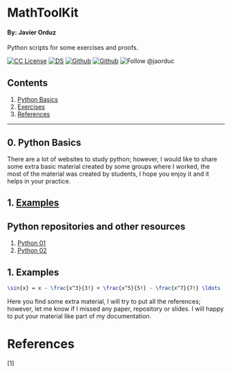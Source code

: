 # MathToolKit
#### By: Javier Orduz

Python scripts for some exercises and proofs. 

[license-badge]: https://img.shields.io/badge/License-CC-orange
[license]: https://creativecommons.org/licenses/by-nc-sa/3.0/deed.en

[![CC License][license-badge]][license
]  [![DS](https://img.shields.io/badge/downloads-DS-green)](https://github.com/Earlham-College/DS_Fall_2022)  [![Github](https://img.shields.io/badge/jaorduz-repos-blue)](https://github.com/jaorduz/) [![Github](https://img.shields.io/badge/jaorduc-repos-green)](https://github.com/jaorduc/)
 ![Follow @jaorduc](https://img.shields.io/twitter/follow/jaorduc?label=follow&logo=twitter&logoColor=lkj&style=plastic)



## Contents
1. [Python Basics](#pythoBas01)
1. [Exercises](#exa01)
1. [References](#references)

----------------




## 0. Python Basics <a name = pythoBas01></a>

There are a lot of websites to study python; however, I would like to share some extra basic material created by some groups where I worked, the most of the material was created by students, I hope you enjoy it and it helps in your practice.


## 1. [Examples](#exa01)




## Python repositories and other resources

1. [Python 01](https://www.learnpython.org/)
1. [Python 02](https://github.com/UNAM-FESAc)


## 1. Examples <a name = electric01></a>




```LaTeX
\sin{x} = x - \frac{x^3}{3!} + \frac{x^5}{5!} - \frac{x^7}{7!} \ldots
```



Here you find some extra material, I will try to put all the references; however, let me know if I missed any paper, repository or slides.
I will happy to put your material like part of my documentation.




# References <a name="references"></a>


[1] 

